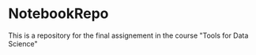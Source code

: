 # NotebookRepo
This is a repository for the final assignement in the course "Tools for Data Science"

